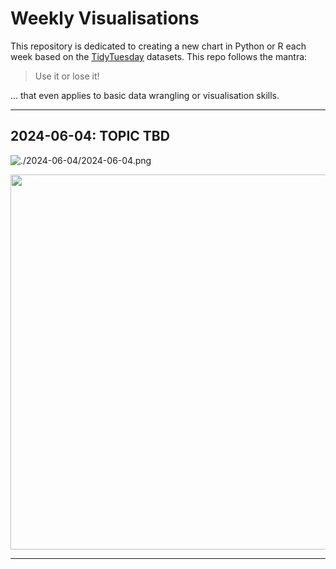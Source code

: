 # Weekly Visualisations

This repository is dedicated to creating a new chart in Python or R each week based on the [TidyTuesday](https://github.com/rfordatascience/tidytuesday) datasets. This repo follows the mantra: 

> Use it or lose it!

... that even applies to basic data wrangling or visualisation skills.

***

## 2024-06-04: TOPIC TBD

![./2024-06-04/2024-06-04.png](./2024-06-04/2024-06-04.png)

<p align="center">
  <img src="" width="600" />
</p>

***